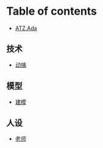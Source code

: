 # Table of contents

* [ATZ.Ada](README.md)

## 技术

* [动捕](ji-shu/dong-bu.md)

## 模型

* [建模](mo-xing/jian-mo.md)

## 人设

* [老师](ren-she/lao-shi.md)

